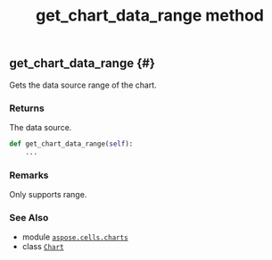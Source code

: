 ﻿---
title: get_chart_data_range method
second_title: Aspose.Cells for Python via .NET API References
description: 
type: docs
weight: 50
url: /aspose.cells.charts/chart/get_chart_data_range/
is_root: false
---

## get_chart_data_range {#}

Gets the data source range of the chart.


### Returns 


The data source.


```python
def get_chart_data_range(self):
    ...
```


### Remarks

Only supports range.


### See Also
* module [`aspose.cells.charts`](../../)
* class [`Chart`](/cells/python-net/aspose.cells.charts/chart)
